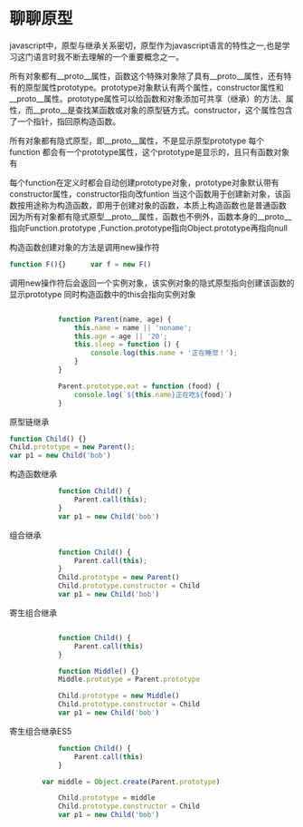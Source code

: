 # 聊聊原型

javascript中，原型与继承关系密切，原型作为javascript语言的特性之一,也是学习这门语言时我不断去理解的一个重要概念之一。



所有对象都有__proto__属性，函数这个特殊对象除了具有__proto__属性，还有特有的原型属性prototype。prototype对象默认有两个属性，constructor属性和__proto__属性。prototype属性可以给函数和对象添加可共享（继承）的方法、属性，而__proto__是查找某函数或对象的原型链方式。constructor，这个属性包含了一个指针，指回原构造函数。

所有对象都有隐式原型，即__proto__属性，不是显示原型prototype
每个function 都会有一个prototype属性，这个prototype是显示的，且只有函数对象有

每个function在定义时都会自动创建prototype对象，prototype对象默认带有constructor属性，constructor指向改funtion
当这个函数用于创建新对象，该函数按用途称为构造函数，即用于创建对象的函数，本质上构造函数也是普通函数
因为所有对象都有隐式原型__proto__属性，函数也不例外，函数本身的__proto__指向Function.prototype ,Function.prototype指向Object.prototype再指向null

构造函数创建对象的方法是调用new操作符
```js
function F(){}      var f = new F()
```
调用new操作符后会返回一个实例对象，该实例对象的隐式原型指向创建该函数的显示prototype
同时构造函数中的this会指向实例对象
```js

            function Parent(name, age) {
                this.name = name || 'noname';
                this.age = age || '20';
                this.sleep = function () {
                    console.log(this.name + '正在睡觉！');
                }
            }

            Parent.prototype.eat = function (food) {
                console.log(`${this.name}正在吃${food}`)
            }
```
原型链继承
```js
function Child() {}
Child.prototype = new Parent();
var p1 = new Child('bob')
```
构造函数继承
```js
            function Child() {
                Parent.call(this);
            }
            var p1 = new Child('bob')
```

组合继承
```js
            function Child() {
                Parent.call(this);
            }
            Child.prototype = new Parent()
            Child.prototype.constructor = Child
            var p1 = new Child('bob')
```

寄生组合继承
```js

            function Child() {
                Parent.call(this)
            }

            function Middle() {}
            Middle.prototype = Parent.prototype

            Child.prototype = new Middle()
            Child.prototype.constructor = Child
            var p1 = new Child('bob')
```


寄生组合继承ES5
```js
            function Child() {
                Parent.call(this)
            }

 	    var middle = Object.create(Parent.prototype)

            Child.prototype = middle 
            Child.prototype.constructor = Child
            var p1 = new Child('bob')
```